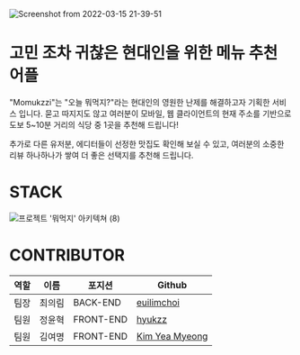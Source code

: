 
![Screenshot from 2022-03-15 21-39-51](https://user-images.githubusercontent.com/13508988/158501473-dcabc8d0-c562-499e-8287-69d7bfcd6148.png)

# 고민 조차 귀찮은 현대인을 위한 메뉴 추천 어플
"Momukzzi"는 "오늘 뭐먹지?"라는 현대인의 영원한 난제를 해결하고자 기획한 서비스 입니다.
묻고 따지지도 않고 여러분이 모바일, 웹 클라이언트의 현재 주소를 기반으로 도보 5~10분 거리의 식당 중 1곳을 추천해 드립니다!

추가로 다른 유저분, 에디터들이 선정한 맛집도 확인해 보실 수 있고, 여러분의 소중한 리뷰 하나하나가 쌓여 더 좋은 선택지를 추천해 드립니다.


# STACK
<!--![프로젝트 '뭐먹지' 아키텍쳐 (7)](https://user-images.githubusercontent.com/81045794/158719016-f4ebd478-1e56-4f32-b018-717cc807cfa5.png)-->
![프로젝트 '뭐먹지' 아키텍쳐 (8)](https://user-images.githubusercontent.com/81045794/162653808-5a68a78b-4d16-4ddf-9299-22a310589da9.png)

# CONTRIBUTOR
| 역할 | 이름   | 포지션    | Github                                    |
| ---- | ------ | --------- | ----------------------------------------- |
| 팀장 | 최의림 | BACK-END | [euilimchoi](https://github.com/EuilimChoi)   |
| 팀원 | 정윤혁 | FRONT-END | [hyukzz](https://github.com/hyukzz)    |
| 팀원 | 김여명 | FRONT-END | [Kim Yea Myeong](https://github.com/yomae)    |
